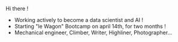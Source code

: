 Hi there !

- Working actively to become a data scientist and AI !
- Starting "le Wagon" Bootcamp on april 14th, for two months !
- Mechanical engineer, Climber, Writer, Highliner, Photographer...
